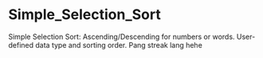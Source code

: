 # Simple_Selection_Sort
Simple Selection Sort: Ascending/Descending for numbers or words. User-defined data type and sorting order. Pang streak lang hehe
